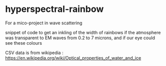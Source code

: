 # hyperspectral-rainbow
For a mico-project in wave scattering   

snippet of code to get an inkling of the width of rainbows if the atmosphere was transparent to EM waves from 0.2 to 7 microns, and if our eye could see these colours

CSV data is from wikipedia : https://en.wikipedia.org/wiki/Optical_properties_of_water_and_ice
